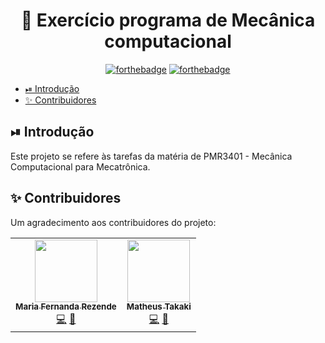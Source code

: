 <h1 align="center">
    🔢 Exercício programa de Mecânica computacional
</h1>

<div style="text-align:center">

[![forthebadge](https://forthebadge.com/images/badges/made-with-python.svg)](https://forthebadge.com) [![forthebadge](https://forthebadge.com/images/badges/built-with-love.svg)](https://forthebadge.com)

</div>

- [⏯ Introdução](#-introdução)
- [✨ Contribuidores](#-contribuidores)

## ⏯ Introdução

Este projeto se refere às tarefas da matéria de PMR3401 - Mecânica Computacional para Mecatrônica.

## ✨ Contribuidores
Um agradecimento aos contribuidores do projeto:
<table>
<tr>
<td align="center"><a href="https://github.com/mariarezende07"><img src="https://avatars.githubusercontent.com/u/54939351?v=4?s=100" width="100px;" alt=""/><br /><sub><b>Maria Fernanda Rezende</b></sub></a><br /><a href="#" title="Code">💻</a> <a href="#" title="Documentation">📖</a></td>

<td align="center"><a href="https://github.com/MathTakaki"><img src="https://avatars.githubusercontent.com/u/89594894?v=4" width="100px;" alt=""/><br /><sub><b>Matheus Takaki</b></sub></a><br /><a href="#" title="Code">💻</a> <a href="#" title="Documentation">📖</a></td>
</tr>
</table>
